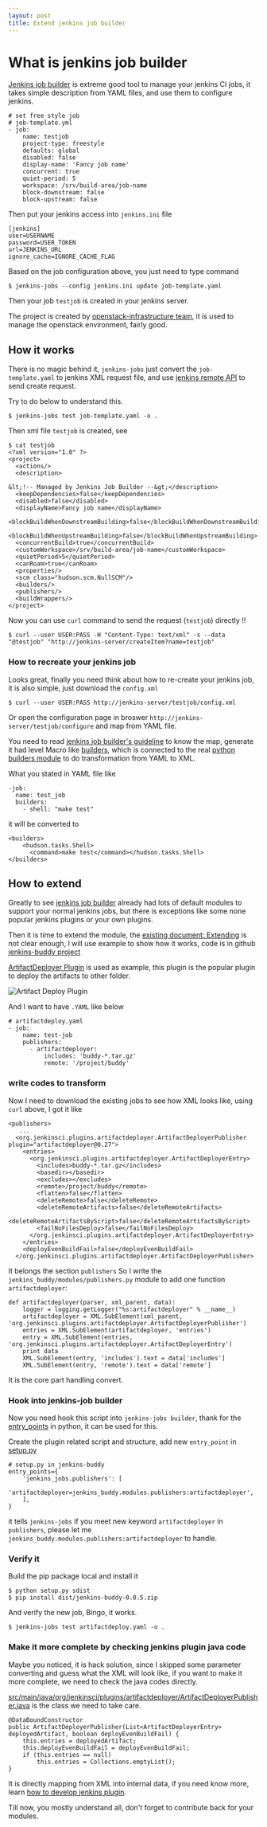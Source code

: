 ```yaml
---
layout: post
title: Extend jenkins job builder
---
```


# What is jenkins job builder #

[Jenkins job builder][jjb] is extreme good tool to manage your jenkins CI jobs, it takes simple description from YAML files, and use them to configure jenkins.

	# set free style job
	# job-template.yml
	- job:
	    name: testjob
	    project-type: freestyle
	    defaults: global
	    disabled: false
	    display-name: 'Fancy job name'
	    concurrent: true
	    quiet-period: 5
	    workspace: /srv/build-area/job-name
	    block-downstream: false
	    block-upstream: false
 
Then put your jenkins access into `jenkins.ini` file   

	[jenkins]
	user=USERNAME
	password=USER_TOKEN
	url=JENKINS_URL
	ignore_cache=IGNORE_CACHE_FLAG

Based on the job configuration above, you just need to type command

	$ jenkins-jobs --config jenkins.ini update job-template.yaml 

Then your job `testjob` is created in your jenkins server.

The project is created by [openstack-infrastructure team](https://wiki.openstack.org/wiki/InfraTeam), it is used to manage the openstack environment, fairly good.

## How it works ##

There is no magic behind it, `jenkins-jobs` just convert the `job-template.yaml` to jenkins XML request file, and use [jenkins remote API](https://wiki.jenkins-ci.org/display/JENKINS/Remote+access+API) to send create request.

Try to do below to understand this.

	$ jenkins-jobs test job-template.yaml -o .

Then xml file `testjob` is created, see

	$ cat testjob
	<?xml version="1.0" ?>
	<project>
	  <actions/>
	  <description>
	
	&lt;!-- Managed by Jenkins Job Builder --&gt;</description>
	  <keepDependencies>false</keepDependencies>
	  <disabled>false</disabled>
	  <displayName>Fancy job name</displayName>
	  <blockBuildWhenDownstreamBuilding>false</blockBuildWhenDownstreamBuilding>
	  <blockBuildWhenUpstreamBuilding>false</blockBuildWhenUpstreamBuilding>
	  <concurrentBuild>true</concurrentBuild>
	  <customWorkspace>/srv/build-area/job-name</customWorkspace>
	  <quietPeriod>5</quietPeriod>
	  <canRoam>true</canRoam>
	  <properties/>
	  <scm class="hudson.scm.NullSCM"/>
	  <builders/>
	  <publishers/>
	  <buildWrappers/>
	</project>

Now you can use `curl` command to send the request (`testjob`) directly !!

	$ curl --user USER:PASS -H "Content-Type: text/xml" -s --data "@testjob" "http://jenkins-server/createItem?name=testjob"

### How to recreate your jenkins job ###

Looks great, finally you need think about how to re-create your jenkins job, it is also simple, just download the `config.xml`

	$ curl --user USER:PASS http://jenkins-server/testjob/config.xml

Or open the configuration page in broswer `http://jenkins-server/testjob/configure` and map from YAML file.

You need to read [jenkins job builder's guideline](http://ci.openstack.org/jenkins-job-builder/configuration.html) to know the map, generate it had level Macro like [builders](http://ci.openstack.org/jenkins-job-builder/builders.html), which is connected to the real [python builders module](https://github.com/openstack-infra/jenkins-job-builder/blob/master/jenkins_jobs/modules/builders.py) to do transformation from YAML to XML. 

What you stated in YAML file like
	
	-job:
	  name: test_job	
	  builders:
	    - shell: "make test"

it will be converted to
 
	<builders>
		<hudson.tasks.Shell>
		  <command>make test</command></hudson.tasks.Shell>
	</builders>

## How to extend ##

Greatly to see [jenkins job builder][jjb] already had lots of default modules to support your normal jenkins jobs, but there is exceptions like some none popular jenkins plugins or your own plugins.

Then it is time to extend the module, the [existing document: Extending](http://ci.openstack.org/jenkins-job-builder/extending.html) is not clear enough, I will use example to show how it works, code is in github [jenkins-buddy project](https://github.com/larrycai/jenkins-buddy)

[ArtifactDeployer Plugin](https://wiki.jenkins-ci.org/display/JENKINS/ArtifactDeployer+Plugin) is used as example, this plugin is the popular plugin to deploy the artifacts to other folder.

![Artifact Deploy Plugin][img-artifactdeployer]

And I want to have `.YAML` like below

    # artifactdeploy.yaml
	- job:
	    name: test-job
	    publishers:
	      - artifactdeployer: 
	          includes: 'buddy-*.tar.gz'
	          remote: '/project/buddy'

### write codes to transform ###

Now I need to download the existing jobs to see how XML looks like, using `curl` above, I got it like

	<publishers>
       ...	
	  <org.jenkinsci.plugins.artifactdeployer.ArtifactDeployerPublisher plugin="artifactdeployer@0.27">
		<entries>
		  <org.jenkinsci.plugins.artifactdeployer.ArtifactDeployerEntry>
		    <includes>buddy-*.tar.gz</includes>
		    <basedir></basedir>
		    <excludes></excludes>
		    <remote>/project/buddy</remote>
		    <flatten>false</flatten>
		    <deleteRemote>false</deleteRemote>
		    <deleteRemoteArtifacts>false</deleteRemoteArtifacts>
		    <deleteRemoteArtifactsByScript>false</deleteRemoteArtifactsByScript>
		    <failNoFilesDeploy>false</failNoFilesDeploy>
		  </org.jenkinsci.plugins.artifactdeployer.ArtifactDeployerEntry>
		</entries>
		<deployEvenBuildFail>false</deployEvenBuildFail>
	  </org.jenkinsci.plugins.artifactdeployer.ArtifactDeployerPublisher> 

It belongs the section `publishers` So I write the `jenkins_buddy/modules/publishers.py` module to add one function `artifactdeployer`:

	def artifactdeployer(parser, xml_parent, data):
	    logger = logging.getLogger("%s:artifactdeployer" % __name__)
	    artifactdeployer = XML.SubElement(xml_parent, 'org.jenkinsci.plugins.artifactdeployer.ArtifactDeployerPublisher')
	    entries = XML.SubElement(artifactdeployer, 'entries')
	    entry = XML.SubElement(entries, 'org.jenkinsci.plugins.artifactdeployer.ArtifactDeployerEntry')
	    print data
	    XML.SubElement(entry, 'includes').text = data['includes']
	    XML.SubElement(entry, 'remote').text = data['remote']

It is the core part handling convert.

### Hook into jenkins-job builder ###

Now you need hook this script into `jenkins-jobs builder`, thank for the [entry_points](http://docs.pylonsproject.org/projects/pylons-webframework/en/latest/advanced_pylons/entry_points_and_plugins.html) in python, it can be used for this.

Create the plugin related script and structure, add new `entry_point` in [setup.py](https://github.com/larrycai/jenkins-buddy/blob/master/setup.py)

	# setup.py in jenkins-buddy
	entry_points={
	    'jenkins_jobs.publishers': [
	        'artifactdeployer=jenkins_buddy.modules.publishers:artifactdeployer',
	    ],
	}

it tells `jenkins-jobs` if you meet new keyword `artifactdeployer` in `publishers`, please let me `jenkins_buddy.modules.publishers:artifactdeployer` to handle.

### Verify it ###

Build the pip package local and install it 

	$ python setup.py sdist
	$ pip install dist/jenkins-buddy-0.0.5.zip
 
And verify the new job, Bingo, it works.

    $ jenkins-jobs test artifactdeploy.yaml -o . 

### Make it more complete by checking jenkins plugin java code ###

Maybe you noticed, it is hack solution, since I skipped some parameter converting and guess what the XML will look like, if you want to make it more complete, we need to check the java codes directly.

[src/main/java/org/jenkinsci/plugins/artifactdeployer/ArtifactDeployerPublisher.java](https://github.com/jenkinsci/artifactdeployer-plugin/blob/master/src/main/java/org/jenkinsci/plugins/artifactdeployer/ArtifactDeployerPublisher.java) is the class we need to take care.

    @DataBoundConstructor
    public ArtifactDeployerPublisher(List<ArtifactDeployerEntry> deployedArtifact, boolean deployEvenBuildFail) {
        this.entries = deployedArtifact;
        this.deployEvenBuildFail = deployEvenBuildFail;
        if (this.entries == null)
            this.entries = Collections.emptyList();
    }

It is directly mapping from XML into internal data, if you need know more, learn [how to develop jenkins plugin](https://wiki.jenkins-ci.org/display/JENKINS/Plugin+tutorial).

Till now, you mostly understand all, don't forget to contribute back for your modules.


[jjb]: http://ci.openstack.org/jenkins-job-builder/extending.html
[img-artifactdeployer]: http://larrycaiyu.com/blog/images/artifactdeploy.png